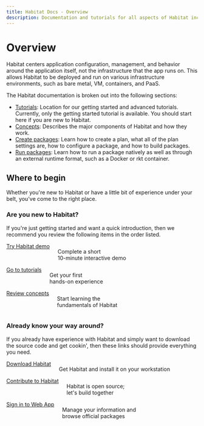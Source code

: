 ```yaml
---
title: Habitat Docs - Overview
description: Documentation and tutorials for all aspects of Habitat including getting started; creating, building, and running Habitat packages; and implementation details.
---
```


# Overview

Habitat centers application configuration, management, and behavior around the application itself, not the infrastructure that the app runs on. This allows Habitat to be deployed and run on various infrastructure environments, such as bare metal, VM, containers, and PaaS.

The Habitat documentation is broken out into the following sections:

- [Tutorials](/tutorials): Location for our getting started and advanced tutorials. Currently, only the getting started tutorial is available. You should start here if you are new to Habitat.
- [Concepts](/docs/concepts-overview): Describes the major components of Habitat and how they work.
- [Create packages](/docs/create-packages-overview): Learn how to create a plan, what all of the plan settings are, how to configure a package, and how to build packages.
- [Run packages](/docs/run-packages-overview): Learn how to run a package natively as well as through an external runtime format, such as a Docker or rkt container.

## Where to begin

Whether you're new to Habitat or have a little bit of experience under your
belt, you've come to the right place.

### Are you new to Habitat?

If you're just getting started and want a quick introduction, then we recommend
you review the following items in the order listed.

<div class="callout-box--container row">
  <div class="callout-box columns medium-4">
    <a href="/try" class="button secondary">Try Habitat demo</a>
    <p>Complete a short<br>10-minute interactive demo</p>
  </div>
  <div class="callout-box columns medium-4">
    <a href="/tutorials" class="button secondary">Go to tutorials</a>
    <p>Get your first<br>hands-on experience</p>
  </div>
  <div class="callout-box columns medium-4">
    <a href="/docs/concepts-overview" class="button secondary">Review concepts</a>
    <p>Start learning the<br>fundamentals of Habitat</p>
  </div>
</div>

### Already know your way around?

If you already have experience with Habitat and simply want to download the source
code and get cookin', then these links should provide everything you need.

<div class="callout-box--container row">
  <div class="callout-box columns medium-4">
    <a href="/docs/get-habitat" class="button secondary">Download Habitat</a>
    <p>Get Habitat and install it on your workstation</p>
  </div>
  <div class="callout-box columns medium-4">
    <a href="/docs/contribute-help-build/" class="button secondary">Contribute to Habitat</a>
    <p>Habitat is open source;<br>let's build together</p>
  </div>
  <div class="callout-box columns medium-4">
    <a href="https://app.habitat.sh/#/sign-in" class="button secondary">Sign in to Web App</a>
    <p>Manage your information and<br>browse official packages</p>
  </div>
</div>
